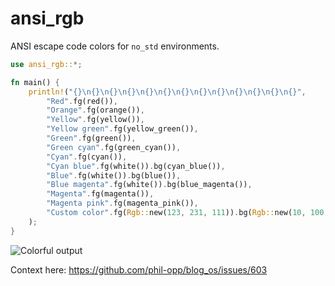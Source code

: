 # ansi_rgb
ANSI escape code colors for `no_std` environments.

```rust
use ansi_rgb::*;

fn main() {
    println!("{}\n{}\n{}\n{}\n{}\n{}\n{}\n{}\n{}\n{}\n{}\n{}\n{}",
        "Red".fg(red()),
        "Orange".fg(orange()),
        "Yellow".fg(yellow()),
        "Yellow green".fg(yellow_green()),
        "Green".fg(green()),
        "Green cyan".fg(green_cyan()),
        "Cyan".fg(cyan()),
        "Cyan blue".fg(white()).bg(cyan_blue()),
        "Blue".fg(white()).bg(blue()),
        "Blue magenta".fg(white()).bg(blue_magenta()),
        "Magenta".fg(magenta()),
        "Magenta pink".fg(magenta_pink()),
        "Custom color".fg(Rgb::new(123, 231, 111)).bg(Rgb::new(10, 100, 20))
    );
}
```

![Colorful output](https://imgur.com/9j1FLiU.png)

Context here: https://github.com/phil-opp/blog_os/issues/603
